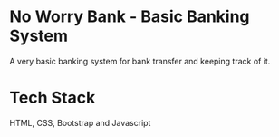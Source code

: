 # No Worry Bank - Basic Banking System
A very basic banking system for bank transfer and keeping track of it.

# Tech Stack
HTML, CSS, Bootstrap and Javascript
